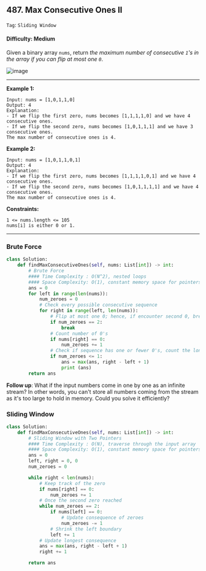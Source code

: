 ## 487. Max Consecutive Ones II

```Tag```: ```Sliding Window```

#### Difficulty: Medium

Given a binary array ```nums```, return _the maximum number of consecutive ```1```'s in the array if you can flip at most one ```0```_.

![image](https://user-images.githubusercontent.com/35042430/212833830-88349a94-08ff-4a4d-a1d8-7f6e1541ded5.png)

---

__Example 1:__
```
Input: nums = [1,0,1,1,0]
Output: 4
Explanation: 
- If we flip the first zero, nums becomes [1,1,1,1,0] and we have 4 consecutive ones.
- If we flip the second zero, nums becomes [1,0,1,1,1] and we have 3 consecutive ones.
The max number of consecutive ones is 4.
```

__Example 2:__
```
Input: nums = [1,0,1,1,0,1]
Output: 4
Explanation: 
- If we flip the first zero, nums becomes [1,1,1,1,0,1] and we have 4 consecutive ones.
- If we flip the second zero, nums becomes [1,0,1,1,1,1] and we have 4 consecutive ones.
The max number of consecutive ones is 4.
```

__Constraints:__
```
1 <= nums.length <= 105
nums[i] is either 0 or 1.
```

---

### Brute Force

```Python
class Solution:
    def findMaxConsecutiveOnes(self, nums: List[int]) -> int:
        # Brute Force
        #### Time Complexity : O(N^2), nested loops
        #### Space Complexity: O(1), constant memory space for pointers
        ans = 0
        for left in range(len(nums)):
            num_zeroes = 0        
            # Check every possible consecutive sequence
            for right in range(left, len(nums)):
                # Flip at most one 0; hence, if encounter second 0, break from the inner loop
                if num_zeroes == 2:
                    break
                # Count number of 0's
                if nums[right] == 0:
                    num_zeroes += 1
                # Check if sequence has one or fewer 0's, count the longest consecutive subsequence of 0's
                if num_zeroes <= 1:
                    ans = max(ans, right - left + 1)
                    print (ans)
        return ans
```

__Follow up__: What if the input numbers come in one by one as an infinite stream? In other words, you can't store all numbers coming from the stream as it's too large to hold in memory. Could you solve it efficiently?

### Sliding Window

```Python
class Solution:
    def findMaxConsecutiveOnes(self, nums: List[int]) -> int:
        # Sliding Window with Two Pointers
        #### Time Complexity : O(N), traverse through the input array
        #### Space Complexity: O(1), constant memory space for pointers
        ans = 0
        left, right = 0, 0
        num_zeroes = 0

        while right < len(nums):
            # Keep track of the zero
            if nums[right] == 0:
                num_zeroes += 1
            # Once the second zero reached
            while num_zeroes == 2:
                if nums[left] == 0:
                    # Update consequence of zeroes
                    num_zeroes -= 1
                # Shrink the left boundary
                left += 1
            # Update longest consequence
            ans = max(ans, right - left + 1)
            right += 1

        return ans
```


